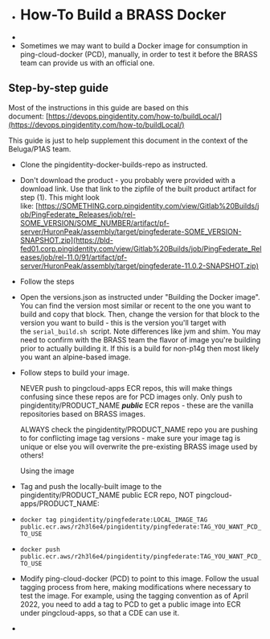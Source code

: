 - # How-To Build a BRASS Docker
-
- Sometimes we may want to build a Docker image for consumption in ping-cloud-docker (PCD), manually, in order to test it before the BRASS team can provide us with an official one.
## Step-by-step guide

Most of the instructions in this guide are based on this document: [https://devops.pingidentity.com/how-to/buildLocal/](https://devops.pingidentity.com/how-to/buildLocal/)

This guide is just to help supplement this document in the context of the Beluga/P1AS team.
- Clone the pingidentity-docker-builds-repo as instructed.
- Don't download the product - you probably were provided with a download link. Use that link to the zipfile of the built product artifact for step (1). This might look like: [https://SOMETHING.corp.pingidentity.com/view/Gitlab%20Builds/job/PingFederate_Releases/job/rel-SOME_VERSION/SOME_NUMBER/artifact/pf-server/HuronPeak/assembly/target/pingfederate-SOME_VERSION-SNAPSHOT.zip](https://bld-fed01.corp.pingidentity.com/view/Gitlab%20Builds/job/PingFederate_Releases/job/rel-11.0/91/artifact/pf-server/HuronPeak/assembly/target/pingfederate-11.0.2-SNAPSHOT.zip)
- Follow the steps
- Open the versions.json as instructed under "Building the Docker image". You can find the version most similar or recent to the one you want to build and copy that block. Then, change the version for that block to the version you want to build - this is the version you'll target with the `serial_build.sh`  script. Note differences like jvm and shim. You may need to confirm with the BRASS team the flavor of image you're building prior to actually building it. If this is a build for non-p14g then most likely you want an alpine-based image.
- Follow steps to build your image.
  
  NEVER push to pingcloud-apps ECR repos, this will make things confusing since these repos are for PCD images only. Only push to pingidentity/PRODUCT_NAME ***public*** ECR repos - these are the vanilla repositories based on BRASS images.
  
  ALWAYS check the pingidentity/PRODUCT_NAME repo you are pushing to for conflicting image tag versions - make sure your image tag is unique or else you will overwrite the pre-existing BRASS image used by others!
  
  Using the image
- Tag and push the locally-built image to the pingidentity/PRODUCT_NAME public ECR repo, NOT pingcloud-apps/PRODUCT_NAME:
- `docker tag pingidentity/pingfederate:LOCAL_IMAGE_TAG public.ecr.aws/r2h3l6e4/pingidentity/pingfederate:TAG_YOU_WANT_PCD_TO_USE`
- `docker push public.ecr.aws/r2h3l6e4/pingidentity/pingfederate:TAG_YOU_WANT_PCD_TO_USE`
- Modify ping-cloud-docker (PCD) to point to this image. Follow the usual tagging process from here, making modifications where necessary to test the image. For example, using the tagging convention as of April 2022, you need to add a tag to PCD to get a public image into ECR under pingcloud-apps, so that a CDE can use it.
-